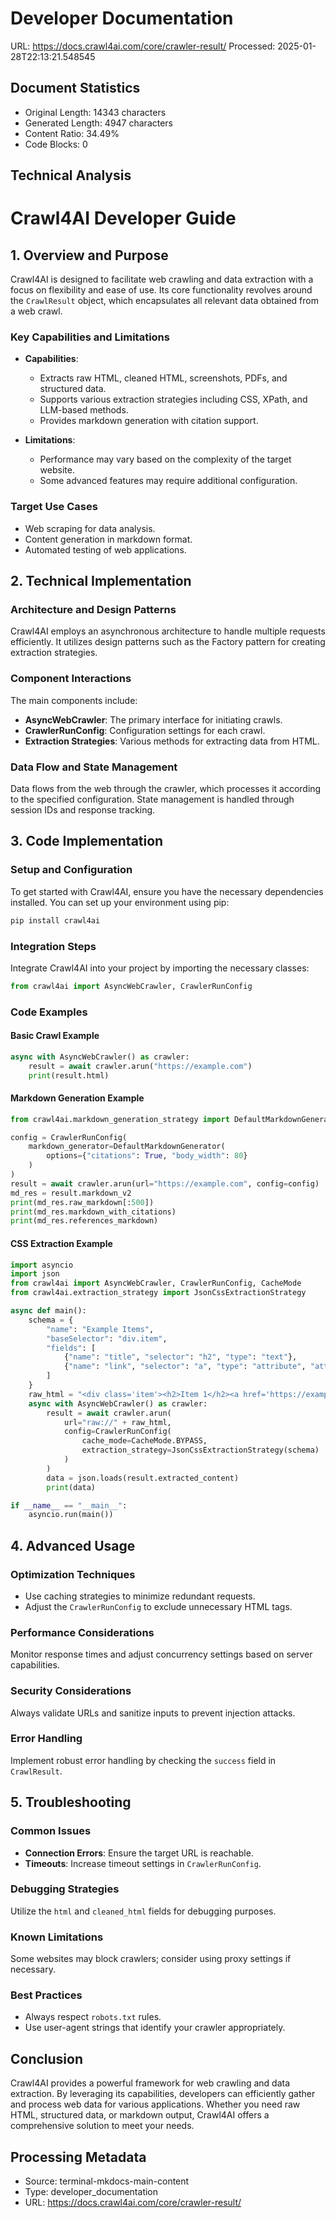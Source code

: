 # Developer Documentation
URL: https://docs.crawl4ai.com/core/crawler-result/
Processed: 2025-01-28T22:13:21.548545

## Document Statistics
- Original Length: 14343 characters
- Generated Length: 4947 characters
- Content Ratio: 34.49%
- Code Blocks: 0

## Technical Analysis
# Crawl4AI Developer Guide

## 1. Overview and Purpose
Crawl4AI is designed to facilitate web crawling and data extraction with a focus on flexibility and ease of use. Its core functionality revolves around the `CrawlResult` object, which encapsulates all relevant data obtained from a web crawl.

### Key Capabilities and Limitations
- **Capabilities**:
  - Extracts raw HTML, cleaned HTML, screenshots, PDFs, and structured data.
  - Supports various extraction strategies including CSS, XPath, and LLM-based methods.
  - Provides markdown generation with citation support.

- **Limitations**:
  - Performance may vary based on the complexity of the target website.
  - Some advanced features may require additional configuration.

### Target Use Cases
- Web scraping for data analysis.
- Content generation in markdown format.
- Automated testing of web applications.

## 2. Technical Implementation
### Architecture and Design Patterns
Crawl4AI employs an asynchronous architecture to handle multiple requests efficiently. It utilizes design patterns such as the Factory pattern for creating extraction strategies.

### Component Interactions
The main components include:
- **AsyncWebCrawler**: The primary interface for initiating crawls.
- **CrawlerRunConfig**: Configuration settings for each crawl.
- **Extraction Strategies**: Various methods for extracting data from HTML.

### Data Flow and State Management
Data flows from the web through the crawler, which processes it according to the specified configuration. State management is handled through session IDs and response tracking.

## 3. Code Implementation
### Setup and Configuration
To get started with Crawl4AI, ensure you have the necessary dependencies installed. You can set up your environment using pip:

```bash
pip install crawl4ai
```

### Integration Steps
Integrate Crawl4AI into your project by importing the necessary classes:

```python
from crawl4ai import AsyncWebCrawler, CrawlerRunConfig
```

### Code Examples

#### Basic Crawl Example
```python
async with AsyncWebCrawler() as crawler:
    result = await crawler.arun("https://example.com")
    print(result.html)
```

#### Markdown Generation Example
```python
from crawl4ai.markdown_generation_strategy import DefaultMarkdownGenerator

config = CrawlerRunConfig(
    markdown_generator=DefaultMarkdownGenerator(
        options={"citations": True, "body_width": 80}
    )
)
result = await crawler.arun(url="https://example.com", config=config)
md_res = result.markdown_v2 
print(md_res.raw_markdown[:500])
print(md_res.markdown_with_citations)
print(md_res.references_markdown)
```

#### CSS Extraction Example
```python
import asyncio
import json
from crawl4ai import AsyncWebCrawler, CrawlerRunConfig, CacheMode
from crawl4ai.extraction_strategy import JsonCssExtractionStrategy

async def main():
    schema = {
        "name": "Example Items",
        "baseSelector": "div.item",
        "fields": [
            {"name": "title", "selector": "h2", "type": "text"},
            {"name": "link", "selector": "a", "type": "attribute", "attribute": "href"}
        ]
    }
    raw_html = "<div class='item'><h2>Item 1</h2><a href='https://example.com/item1'>Link 1</a></div>"
    async with AsyncWebCrawler() as crawler:
        result = await crawler.arun(
            url="raw://" + raw_html,
            config=CrawlerRunConfig(
                cache_mode=CacheMode.BYPASS,
                extraction_strategy=JsonCssExtractionStrategy(schema)
            )
        )
        data = json.loads(result.extracted_content)
        print(data)

if __name__ == "__main__":
    asyncio.run(main())
```

## 4. Advanced Usage
### Optimization Techniques
- Use caching strategies to minimize redundant requests.
- Adjust the `CrawlerRunConfig` to exclude unnecessary HTML tags.

### Performance Considerations
Monitor response times and adjust concurrency settings based on server capabilities.

### Security Considerations
Always validate URLs and sanitize inputs to prevent injection attacks.

### Error Handling
Implement robust error handling by checking the `success` field in `CrawlResult`.

## 5. Troubleshooting
### Common Issues
- **Connection Errors**: Ensure the target URL is reachable.
- **Timeouts**: Increase timeout settings in `CrawlerRunConfig`.

### Debugging Strategies
Utilize the `html` and `cleaned_html` fields for debugging purposes.

### Known Limitations
Some websites may block crawlers; consider using proxy settings if necessary.

### Best Practices
- Always respect `robots.txt` rules.
- Use user-agent strings that identify your crawler appropriately.

## Conclusion
Crawl4AI provides a powerful framework for web crawling and data extraction. By leveraging its capabilities, developers can efficiently gather and process web data for various applications. Whether you need raw HTML, structured data, or markdown output, Crawl4AI offers a comprehensive solution to meet your needs.

## Processing Metadata
- Source: terminal-mkdocs-main-content
- Type: developer_documentation
- URL: https://docs.crawl4ai.com/core/crawler-result/
